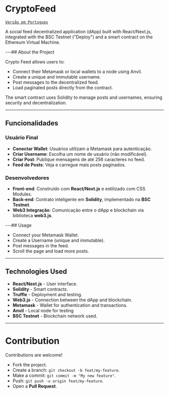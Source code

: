 # CryptoFeed

[`Versão em Portugues`](README-br.md)

A social feed decentralized application (dApp) built with React/Next.js, integrated with the BSC Testnet ("Deploy") and a smart contract on the Ethereum Virtual Machine.

---## About the Project

Crypto Feed allows users to:

- Connect their Metamask or local wallets to a node using Anvil.
- Create a unique and immutable username.
- Post messages to the decentralized feed.
- Load paginated posts directly from the contract.

The smart contract uses Solidity to manage posts and usernames, ensuring security and decentralization.

---

## Funcionalidades

### Usuário Final
- **Conectar Wallet**: Usuários utilizam a Metamask para autenticação.
- **Criar Username**: Escolha um nome de usuário (não modificável).
- **Criar Post**: Publique mensagens de até 256 caracteres no feed.
- **Feed de Posts**: Veja e carregue mais posts paginados.

### Desenvolvedores
- **Front-end**: Construído com **React/Next.js** e estilizado com CSS Modules.
- **Back-end**: Contrato inteligente em **Solidity**, implementado na **BSC Testnet**.
- **Web3 Integração**: Comunicação entre o dApp e blockchain via biblioteca **web3.js**.

---## Usage
- Connect your Metamask Wallet.
- Create a Username (unique and immutable).
- Post messages in the feed.
- Scroll the page and load more posts.

---

## Technologies Used
- **React/Next.js** - User interface.
- **Solidity** - Smart contracts.
- **Truffle** - Deployment and testing.
- **Web3.js** - Connection between the dApp and blockchain.
- **Metamask** - Wallet for authentication and transactions.
- **Anvil** - Local node for testing
- **BSC Testnet** - Blockchain network used.

---

# Contribution
Contributions are welcome!

- Fork the project.
- Create a branch: `git checkout -b feat/my-feature`.
- Make a commit: `git commit -m "My new feature"`.
- Push: `git push -u origin feat/my-feature`.
- Open a **Pull Request**.